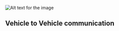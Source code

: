 ![Alt text for the image](media/AutoSlangLogo.png "AutoSlang")
## Vehicle to Vehicle communication 
